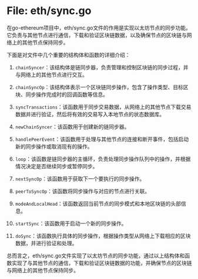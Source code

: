 # File: eth/sync.go

在go-ethereum项目中，eth/sync.go文件的作用是实现以太坊节点的同步功能。它负责与其他节点进行通信，下载和验证区块链数据，以及确保节点的区块链与网络上的其他节点保持同步。

下面是对文件中几个重要的结构体和函数的详细介绍：

1. `chainSyncer`：该结构体是链同步器，负责管理和控制区块链的同步过程，并与网络上的其他节点进行交互。

2. `chainSyncOp`：该结构体表示一个区块链同步操作，包含了操作类型、目标区块、同步操作完成时的回调函数等信息。

3. `syncTransactions`：该函数用于同步交易数据，从网络上的其他节点下载交易数据并进行验证，然后将有效的交易写入本地节点的状态数据库。

4. `newChainSyncer`：该函数用于创建新的链同步器。

5. `handlePeerEvent`：该函数用于处理与其他节点的连接和断开事件，包括启动新的同步操作或取消现有的操作。

6. `loop`：该函数是链同步器的主循环，负责处理同步操作队列中的操作，并根据情况决定是否继续同步或暂停同步。

7. `nextSyncOp`：该函数用于获取下一个要执行的同步操作。

8. `peerToSyncOp`：该函数将同步操作与对应的节点进行关联。

9. `modeAndLocalHead`：该函数返回当前节点的同步模式和本地区块链的头部信息。

10. `startSync`：该函数用于启动一个新的同步操作。

11. `doSync`：该函数执行具体的同步操作，根据操作类型从网络上下载相应的区块数据，并进行验证和处理。

总而言之，eth/sync.go文件实现了以太坊节点的同步功能，通过以上结构体和函数实现了与其他节点的通信，下载和验证区块链数据的功能，并确保节点的区块链与网络上的其他节点保持同步。

